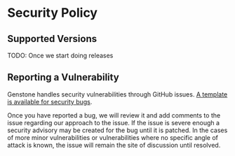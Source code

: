 # Security Policy

## Supported Versions

TODO: Once we start doing releases

## Reporting a Vulnerability

Genstone handles security vulnerabilities through GitHub issues. [A template is available for security bugs](https://github.com/Th3T3chn0G1t/Genstone/issues/new?assignees=Th3T3chn0G1t&labels=bug%2C+security&template=security.md&title=%5BVULNERABILITY%5D).

Once you have reported a bug, we will review it and add comments to the issue regarding our approach to the issue. If the issue is severe enough a security advisory may be created for the bug until it is patched.
In the cases of more minor vulnerabilities or vulnerabilities where no specific angle of attack is known, the issue will remain the site of discussion until resolved.
